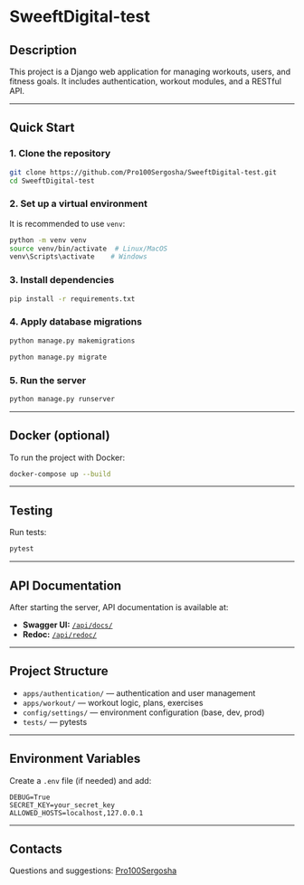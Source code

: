 
# SweeftDigital-test

## Description

This project is a Django web application for managing workouts, users, and fitness goals. It includes authentication, workout modules, and a RESTful API.

---

## Quick Start

### 1. Clone the repository
```bash
git clone https://github.com/Pro100Sergosha/SweeftDigital-test.git
cd SweeftDigital-test
```

### 2. Set up a virtual environment
It is recommended to use `venv`:
```bash
python -m venv venv
source venv/bin/activate  # Linux/MacOS
venv\Scripts\activate    # Windows
```

### 3. Install dependencies
```bash
pip install -r requirements.txt
```

### 4. Apply database migrations
```bash
python manage.py makemigrations

python manage.py migrate
```

### 5. Run the server
```bash
python manage.py runserver
```

---

## Docker (optional)

To run the project with Docker:
```bash
docker-compose up --build
```

---

## Testing

Run tests:
```bash
pytest
```

---

## API Documentation

After starting the server, API documentation is available at:
- **Swagger UI:** [`/api/docs/`](http://localhost:8000/api/docs/)
- **Redoc:** [`/api/redoc/`](http://localhost:8000/api/redoc/)

---

## Project Structure

- `apps/authentication/` — authentication and user management
- `apps/workout/` — workout logic, plans, exercises
- `config/settings/` — environment configuration (base, dev, prod)
- `tests/` — pytests

---

## Environment Variables

Create a `.env` file (if needed) and add:
```
DEBUG=True
SECRET_KEY=your_secret_key
ALLOWED_HOSTS=localhost,127.0.0.1
```

---

## Contacts

Questions and suggestions: [Pro100Sergosha](https://github.com/Pro100Sergosha)
